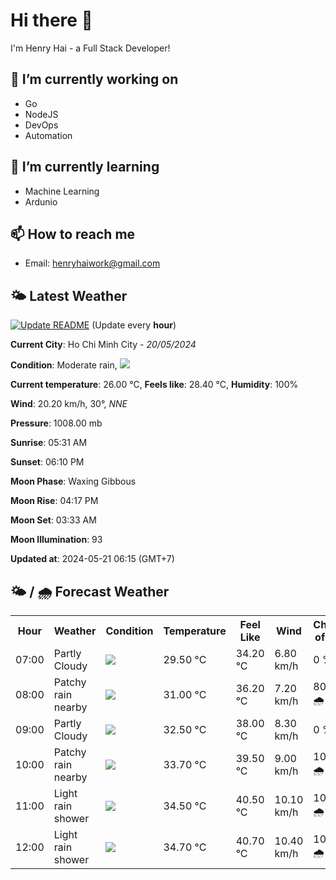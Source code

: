 # Hi there 👋

I'm Henry Hai - a Full Stack Developer!

## 🔭 I’m currently working on

- Go
- NodeJS
- DevOps
- Automation

## 🌱 I’m currently learning

- Machine Learning
- Ardunio

## 📫 How to reach me

- Email: <henryhaiwork@gmail.com>

## 🌤️ Latest Weather
[![Update README](https://github.com/henry0hai/henry0hai/actions/workflows/udpateReadme.yml/badge.svg)](https://github.com/henry0hai/henry0hai/actions/workflows/udpateReadme.yml)
(Update every **hour**)
<!-- CURRENT_WEATHER:START -->
**Current City**: Ho Chi Minh City - *20/05/2024*

**Condition**: Moderate rain, <img src="https://cdn.weatherapi.com/weather/64x64/day/302.png"/>

**Current temperature**: 26.00 °C, **Feels like**: 28.40 °C, **Humidity**: 100%

**Wind**: 20.20 km/h, 30°, *NNE*

**Pressure**: 1008.00 mb

**Sunrise**: 05:31 AM

**Sunset**: 06:10 PM

**Moon Phase**: Waxing Gibbous

**Moon Rise**: 04:17 PM

**Moon Set**: 03:33 AM

**Moon Illumination**: 93

**Updated at**: 2024-05-21 06:15 (GMT+7)<!-- CURRENT_WEATHER:END -->

## 🌤️ / 🌧️ Forecast Weather
<!-- FORECAST_WEATHER:START -->
<table>
		<tr>
			<th>Hour</th>
			<th>Weather</th>
			<th>Condition</th>
			<th>Temperature</th>
			<th>Feel Like</th>
			<th>Wind</th>
			<th>Chance of Rain</th>
		</tr>
				<tr>
					<td>07:00</td>
					<td>Partly Cloudy </td>
					<td><img src='https://cdn.weatherapi.com/weather/64x64/day/116.png'/></td>
					<td>29.50 °C</td>
					<td>34.20 °C</td>
					<td>6.80 km/h</td>
					<td>0 %</td>
				</tr>
				<tr>
					<td>08:00</td>
					<td>Patchy rain nearby</td>
					<td><img src='https://cdn.weatherapi.com/weather/64x64/day/176.png'/></td>
					<td>31.00 °C</td>
					<td>36.20 °C</td>
					<td>7.20 km/h</td>
					<td>80 % 🌧️</td>
				</tr>
				<tr>
					<td>09:00</td>
					<td>Partly Cloudy </td>
					<td><img src='https://cdn.weatherapi.com/weather/64x64/day/116.png'/></td>
					<td>32.50 °C</td>
					<td>38.00 °C</td>
					<td>8.30 km/h</td>
					<td>0 %</td>
				</tr>
				<tr>
					<td>10:00</td>
					<td>Patchy rain nearby</td>
					<td><img src='https://cdn.weatherapi.com/weather/64x64/day/176.png'/></td>
					<td>33.70 °C</td>
					<td>39.50 °C</td>
					<td>9.00 km/h</td>
					<td>100 % 🌧️</td>
				</tr>
				<tr>
					<td>11:00</td>
					<td>Light rain shower</td>
					<td><img src='https://cdn.weatherapi.com/weather/64x64/day/353.png'/></td>
					<td>34.50 °C</td>
					<td>40.50 °C</td>
					<td>10.10 km/h</td>
					<td>100 % 🌧️</td>
				</tr>
				<tr>
					<td>12:00</td>
					<td>Light rain shower</td>
					<td><img src='https://cdn.weatherapi.com/weather/64x64/day/353.png'/></td>
					<td>34.70 °C</td>
					<td>40.70 °C</td>
					<td>10.40 km/h</td>
					<td>100 % 🌧️</td>
				</tr>
</table>
<!-- FORECAST_WEATHER:END -->
